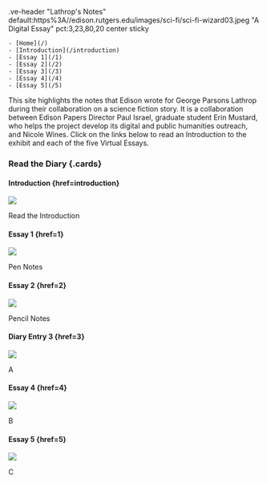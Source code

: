 .ve-header "Lathrop's Notes" default:https%3A//edison.rutgers.edu/images/sci-fi/sci-fi-wizard03.jpeg "A Digital Essay" pct:3,23,80,20 center sticky

    - [Home](/)
    - [Introduction](/introduction)
    - [Essay 1](/1)
    - [Essay 2](/2)
    - [Essay 3](/3)
    - [Essay 4](/4)
    - [Essay 5](/5)
    
This site highlights the notes that Edison wrote for George Parsons Lathrop during their collaboration on a science fiction story. It is a collaboration between Edison Papers Director Paul Israel, graduate student Erin Mustard, who helps the project develop its digital and public humanities outreach, and Nicole Wines. Click on the links below to read an Introduction to the exhibit and each of the five Virtual Essays.

### Read the Diary {.cards}

#### Introduction {href=introduction}

![](https://raw.githubusercontent.com/edisonpapers/media/main/ThomasAlvaEdison1884/Thomas_Alva_Edison_1884.jpg)

Read the Introduction 

#### Essay 1 {href=1}

![](https://raw.githubusercontent.com/edisonpapers/media/main/diary/Diary_Entry_01.png)

Pen Notes

#### Essay 2 {href=2}

![](https://raw.githubusercontent.com/edisonpapers/media/main/diary/Diary_Entry_02.png)

Pencil Notes

#### Diary Entry 3 {href=3}

![](https://raw.githubusercontent.com/edisonpapers/media/main/diary/Diary_Entry_03.png)

A

#### Essay 4 {href=4}

![](https://raw.githubusercontent.com/edisonpapers/media/main/diary/Diary_Entry_04.png)

B

#### Essay 5 {href=5}

![](https://raw.githubusercontent.com/edisonpapers/media/main/diary/Diary_Entry_05.png)

C
